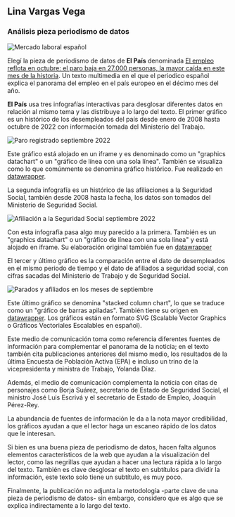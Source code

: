 ##   Lina Vargas Vega 
### Análisis pieza periodismo de datos 

![Mercado laboral español](https://imagenes.elpais.com/resizer/Su4HweLAlBT3zjfYIN_Ted-ARL0=/1960x0/filters:focal(3093x626:3103x636)/cloudfront-eu-central-1.images.arcpublishing.com/prisa/7GLYBQWREVHX3AOKEQJNXE4UIQ.JPG)

Elegí la pieza de periodismo de datos de **El País** denominada [El empleo reflota en octubre: el paro baja en 27.000 personas, la mayor caída en este mes de la historia](https://elpais.com/economia/2022-10-04/el-mercado-laboral-se-enfria-en-septiembre-el-paro-sube-en-18000-personas-con-el-fin-de-los-contratos-de-verano.html). Un texto multimedia en el que el periodico español explica el panorama del empleo en el país europeo en el décimo mes del año. 

**El País** usa tres infografías interactivas para desglosar diferentes datos en relación al mismo tema y las distribuye a lo largo del texto. El primer gráfico es un histórico de los desempleados del país desde enero de 2008 hasta octubre de 2022 con información tomada del Ministerio del Trabajo.

![Paro registrado septiembre 2022](https://user-images.githubusercontent.com/118140811/203840112-2bad310e-a3e5-4c7a-befd-45eeef3a8204.png)

Este gráfico está alojado en un iframe y es denominado como un "graphics datachart" o un "gráfico de línea con una sola línea". También se visualiza como lo que comúnmente se denomina gráfico histórico. Fue realizado en [datawrapper](https://datawrapper.dwcdn.net/pNxrs/1/). 

La segunda infografía es un histórico de las afiliaciones a la Seguridad Social, también desde 2008 hasta la fecha, los datos son tomados del Ministerio de Seguridad Social. 

![Afiliación a la Seguridad Social septiembre 2022](https://user-images.githubusercontent.com/118140811/203840894-96b9ab32-1298-484e-af97-df101fda8134.png)

Con esta infografía pasa algo muy parecido a la primera. También es un "graphics datachart" o un "gráfico de línea con una sola línea" y está alojado en iframe. Su elaboración original también fue en [datawrapper](https://datawrapper.dwcdn.net/p0VrO/1/)

El tercer y último gráfico es la comparación entre el dato de desempleados en el mismo periodo de tiempo y el dato de afiliados a seguridad social, con cifras sacadas del Ministerio de Trabajo y de Seguridad Social. 

![Parados y afiliados en los meses de septiembre](https://user-images.githubusercontent.com/118140811/203841267-c6591873-b3de-480e-8acf-c43dcc20f7b2.png)

Este último gráfico se denomina "stacked column chart", lo que se traduce como un "gráfico de barras apiladas". También tiene su origen en [datawrapper](https://datawrapper.dwcdn.net/IjVb8/9/). Los gráficos están en formato SVG (Scalable Vector Graphics o Gráficos Vectoriales Escalables en español).

Este medio de comunicación toma como referencia diferentes fuentes de información para complementar el panorama de la noticia; en el texto también cita publicaciones anteriores del mismo medio, los resultados de la última Encuesta de Población Activa (EPA) e incluso un trino de la vicepresidenta y ministra de Trabajo, Yolanda Díaz. 

Además, el medio de comunicación complementa la noticia con citas de personajes como Borja Suárez, secretario de Estado de Seguridad Social, el ministro José Luis Escrivá y el secretario de Estado de Empleo, Joaquín Pérez-Rey. 

La abundancia de fuentes de información le da a la nota mayor credibilidad, los gráficos ayudan a que el lector haga un escaneo rápido de los datos que le interesan.

Si bien es una buena pieza de periodismo de datos, hacen falta algunos elementos característicos de la web que ayudan a la visualización del lector, como las negrillas que ayudan a hacer una lectura rápida a lo largo del texto. También es clave desglosar el texto en subtítulos para dividir la información, este texto solo tiene un subtítulo, es muy poco. 

Finalmente, la publicación no adjunta la metodología -parte clave de una pieza de periodismo de datos- sin embargo, considero que es algo que se explica indirectamente a lo largo del texto. 
